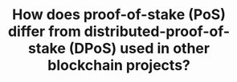 ---
title: How does proof-of-stake (PoS) differ from distributed-proof-of-stake (DPoS) used in other blockchain projects?
weight: 4.0
attribution:
  -
    name:
    link:
---